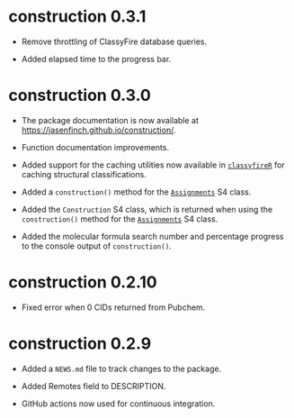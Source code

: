# construction 0.3.1

* Remove throttling of ClassyFire database queries.

* Added elapsed time to the progress bar.

# construction 0.3.0

* The package documentation is now available at <https://jasenfinch.github.io/construction/>.

* Function documentation improvements.

* Added support for the caching utilities now available in [`classyfireR`](https://aberhrml.github.io/classyfireR/) for caching structural classifications.

* Added a `construction()` method for the [`Assignments`](https://aberhrml.github.io/assignments/reference/Assignment-class.html) S4 class.

* Added the `Construction` S4 class, which is returned when using the `construction()` method for the [`Assignments`](https://aberhrml.github.io/assignments/reference/Assignment-class.html) S4 class.

* Added the molecular formula search number and percentage progress to the console output of `construction()`.

# construction 0.2.10

* Fixed error when 0 CIDs returned from Pubchem.

# construction 0.2.9

* Added a `NEWS.md` file to track changes to the package.

* Added Remotes field to DESCRIPTION.

* GitHub actions now used for continuous integration.

